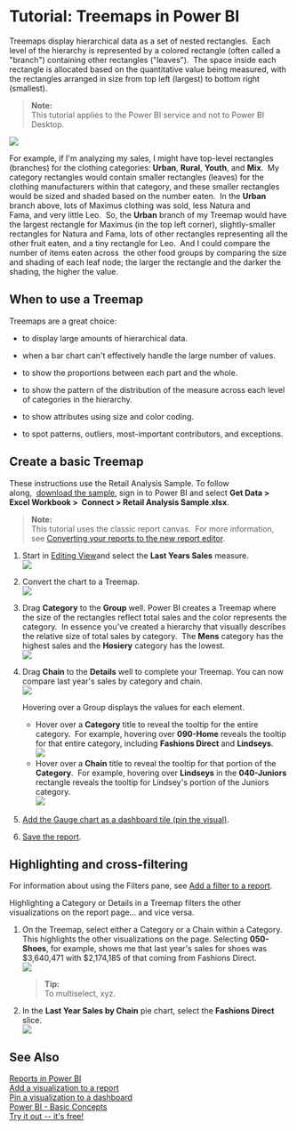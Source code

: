 ﻿<properties 
   pageTitle="Tutorial: Treemaps in Power BI"
   description="Tutorial: Treemaps in Power BI"
   services="powerbi" 
   documentationCenter="" 
   authors="jastru" 
   manager="mblythe" 
   editor=""
   tags=""/>
 
<tags
   ms.service="powerbi"
   ms.devlang="NA"
   ms.topic="article"
   ms.tgt_pltfrm="NA"
   ms.workload="powerbi"
   ms.date="10/15/2015"
   ms.author="jastru"/>

# Tutorial: Treemaps in Power BI  

Treemaps display hierarchical data as a set of nested rectangles.  Each level of the hierarchy is represented by a colored rectangle (often called a "branch") containing other rectangles ("leaves").  The space inside each rectangle is allocated based on the quantitative value being measured, with the rectangles arranged in size from top left (largest) to bottom right (smallest).

>**Note:**  
>This tutorial applies to the Power BI service and not to Power BI Desktop. 

![](media/powerbi-service-tutorial-treemaps/pbi-Nancy_viz_treemap.png)

For example, if I'm analyzing my sales, I might have top-level rectangles (branches) for the clothing categories: **Urban**, **Rural**, **Youth**, and **Mix**.  My category rectangles would contain smaller rectangles (leaves) for the clothing manufacturers within that category, and these smaller rectangles would be sized and shaded based on the number eaten.  In the **Urban** branch above, lots of Maximus clothing was sold, less Natura and Fama, and very little Leo.  So, the **Urban** branch of my Treemap would have the largest rectangle for Maximus (in the top left corner), slightly-smaller rectangles for Natura and Fama, lots of other rectangles representing all the other fruit eaten, and a tiny rectangle for Leo.  And I could compare the number of items eaten across  the other food groups by comparing the size and shading of each leaf node; the larger the rectangle and the darker the shading, the higher the value.

## When to use a Treemap  
Treemaps are a great choice:

-   to display large amounts of hierarchical data.

-   when a bar chart can't effectively handle the large number of values.

-   to show the proportions between each part and the whole.

-   to show the pattern of the distribution of the measure across each level of categories in the hierarchy.

-   to show attributes using size and color coding.

-   to spot patterns, outliers, most-important contributors, and exceptions.

## Create a basic Treemap  
These instructions use the Retail Analysis Sample. To follow along,  [download the sample](http://support.powerbi.com/knowledgebase/articles/514904-download-samples), sign in to Power BI and select **Get Data \> Excel Workbook \>  Connect \> Retail Analysis Sample**.**xlsx**.

>**Note:**  
>This tutorial uses the classic report canvas.  For more information, see [Converting your reports to the new report editor](https://support.powerbi.com/knowledgebase/articles/663517).

1.  Start in [Editing View](http://support.powerbi.com/knowledgebase/articles/443094-edit-a-report)and select the **Last Years Sales** measure.   
![](media/powerbi-service-tutorial-treemaps/treemapFirstValue.png)

2.  Convert the chart to a Treemap.  
![](media/powerbi-service-tutorial-treemaps/treemapConvertTo.png)

3.  Drag **Category** to the **Group** well. Power BI creates a Treemap where the size of the rectangles reflect total sales and the color represents the category.  In essence you've created a hierarchy that visually describes the relative size of total sales by category.  The **Mens** category has the highest sales and the **Hosiery** category has the lowest.  
![](media/powerbi-service-tutorial-treemaps/treemap_addGroup.png)

4.  Drag **Chain** to the **Details** well to complete your Treemap. You can now compare last year's sales by category and chain.   
![](media/powerbi-service-tutorial-treemaps/treemapComplete.png)

	Hovering over a Group displays the values for each element.  
	- Hover over a **Category** title to reveal the tooltip for the entire category.  For example, hovering over **090-Home** reveals the tooltip for that entire category, including **Fashions Direct** and **Lindseys**.  
    ![](media/powerbi-service-tutorial-treemaps/treemapHoverNew.png)  
	-   Hover over a **Chain** title to reveal the tooltip for that portion of the **Category**.  For example, hovering over **Lindseys** in the **040-Juniors** rectangle reveals the tooltip for Lindsey's portion of the Juniors category.  
    ![](media/powerbi-service-tutorial-treemaps/treemapHoverDetails.png)

5.  [Add the Gauge chart as a dashboard tile (pin the visual)](http://support.powerbi.com/knowledgebase/articles/425669-tiles-in-power-bi).  
 
6.  [Save the report](http://support.powerbi.com/knowledgebase/articles/444112-save-a-report).

## Highlighting and cross-filtering  
For information about using the Filters pane, see [Add a filter to a report](http://support.powerbi.com/knowledgebase/articles/464704-add-a-filter-to-a-report).

Highlighting a Category or Details in a Treemap filters the other visualizations on the report page... and vice versa.

1.  On the Treemap, select either a Category or a Chain within a Category.  This highlights the other visualizations on the page. Selecting **050-Shoes**, for example, shows me that last year's sales for shoes was $3,640,471 with $2,174,185 of that coming from Fashions Direct.  
    ![](media/powerbi-service-tutorial-treemaps/treemapHiliting.png)

    >**Tip:**  
    >To multiselect, xyz. 

2.  In the **Last Year Sales by Chain** pie chart, select the **Fashions Direct** slice.  
    ![](media/powerbi-service-tutorial-treemaps/treemapNoOwl.gif)

## See Also  
[Reports in Power BI](https://support.powerbi.com/knowledgebase/articles/425684)  
[Add a visualization to a report](https://powerbi.uservoice.com/knowledgebase/articles/441777)  
[ Pin a visualization to a dashboard](http://support.powerbi.com/knowledgebase/articles/430323-pin-a-tile-to-a-dashboard-from-a-report)  
[Power BI - Basic Concepts](http://support.powerbi.com/knowledgebase/articles/487029-power-bi-preview-basic-concepts)  
[Try it out -- it's free!](https://powerbi.com/)  
